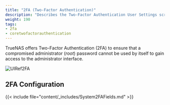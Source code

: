 ```yaml
---
title: "2FA (Two-Factor Authentication)"
description: "Describes the Two-Factor Authentication User Settings screen on TrueNAS CORE."
weight: 190
tags:
- 2fa
- coretwofactorauthentication
---
```


TrueNAS offers Two-Factor Authentication (2FA) to ensure that a compromised administrator (*root*) password cannot be used by itself to gain access to the administrator interface.

![UIRef2FA](/images/CORE/System/UIRef2FA.png "2FA Configuration")

## 2FA Configuration

{{< include file="content/_includes/System2FAFields.md" >}}
